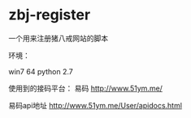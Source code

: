 # zbj-register
一个用来注册猪八戒网站的脚本

环境：

win7 64
python 2.7


使用到的接码平台：
易码
http://www.51ym.me/

易码api地址
http://www.51ym.me/User/apidocs.html
